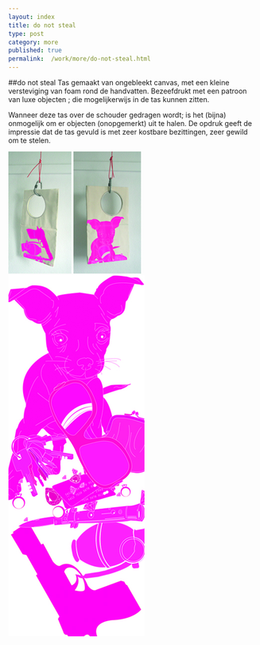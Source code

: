 ```yaml
---
layout: index
title: do not steal
type: post
category: more
published: true
permalink:  /work/more/do-not-steal.html
---
```

##do not steal
Tas gemaakt van ongebleekt canvas, met een kleine versteviging  van foam rond de handvatten.  Bezeefdrukt met een patroon van luxe objecten ; die mogelijkerwijs in de tas kunnen zitten.

Wanneer deze tas over de schouder gedragen wordt; is het (bijna) onmogelijk om er objecten (onopgemerkt) uit te halen.  De opdruk geeft de impressie dat de tas gevuld is met zeer kostbare bezittingen, zeer gewild om te stelen.

<img class="floatLeft" src="/img/donotsteal/back-tas.jpg" />
<img class="floatLeft" src="/img/donotsteal/front-tas.jpg" />
<img class="floatLeft" src="/img/donotsteal/illustratie-tas.jpg" />
